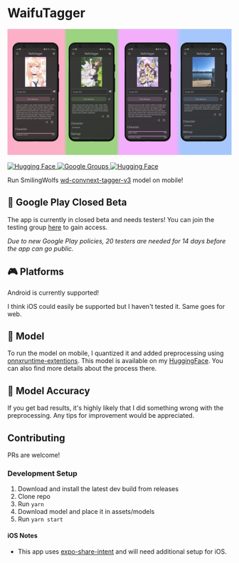 # WaifuTagger
![banner](./banner.png)

<a href="https://huggingface.co/Smashinfries/wd-convnext-tagger-v3-mobile" target="_blank">
    <img alt="Hugging Face" src="https://img.shields.io/badge/%F0%9F%A4%97%20Model%20Card-ffc107?color=ffc107&logoColor=white" />
</a>
<a href="https://groups.google.com/u/3/g/waifutagger-testing" target="_blank">
    <img alt="Google Groups" src="https://img.shields.io/badge/Google Play-Testing Group-Test?logo=googleplay" />
</a>
<a href="https://github.com/KuzuLabz/WaifuTagger/releases/latest" target="_blank">
    <img alt="Hugging Face" src="https://img.shields.io/badge/Android-Release-Release?logo=android" />
</a>


Run SmilingWolfs [wd-convnext-tagger-v3](https://huggingface.co/SmilingWolf/wd-convnext-tagger-v3) model on mobile!

## 🎉 Google Play Closed Beta
The app is currently in closed beta and needs testers! You can join the testing group [here](https://play.google.com/apps/testing/com.kuzulabz.WaifuTagger) to gain access. 

*Due to new Google Play policies, 20 testers are needed for 14 days before the app can go public.*

## 🎮 Platforms
Android is currently supported! 

I think iOS could easily be supported but I haven't tested it. Same goes for web.

## 🤗 Model
To run the model on mobile, I quantized it and added preprocessing using [onnxruntime-extentions](https://onnxruntime.ai/docs/extensions/). This model is available on my [HuggingFace](https://huggingface.co/Smashinfries/wd-convnext-tagger-v3-mobile). You can also find more details about the process there.

## 🎯 Model Accuracy
If you get bad results, it's highly likely that I did something wrong with the preprocessing. Any tips for improvement would be appreciated.

## Contributing
PRs are welcome!

### Development Setup
1. Download and install the latest dev build from releases
2. Clone repo
3. Run `yarn`
4. Download model and place it in assets/models
5. Run `yarn start`

#### iOS Notes
- This app uses [expo-share-intent](https://github.com/achorein/expo-share-intent) and will need additional setup for iOS.
